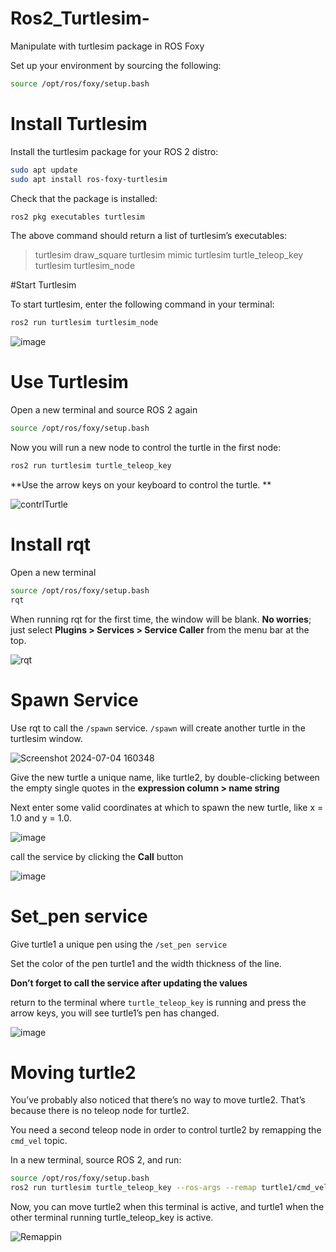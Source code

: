 # Ros2_Turtlesim-
Manipulate with turtlesim package in ROS Foxy

Set up your environment by sourcing the following:

```bash
source /opt/ros/foxy/setup.bash
```
# Install Turtlesim

Install the turtlesim package for your ROS 2 distro:

```bash
sudo apt update
sudo apt install ros-foxy-turtlesim
```
Check that the package is installed:
```bash
ros2 pkg executables turtlesim
```
The above command should return a list of turtlesim’s executables:
>turtlesim draw_square
>turtlesim mimic
>turtlesim turtle_teleop_key
>turtlesim turtlesim_node

#Start Turtlesim

To start turtlesim, enter the following command in your terminal:
```bash
ros2 run turtlesim turtlesim_node
```

![image](https://github.com/iSarh/Ros2_Turtlesim-/assets/63901303/480f3782-96d6-4e86-b20b-1b4ac4989229)

# Use Turtlesim
Open a new terminal and source ROS 2 again
```bash
source /opt/ros/foxy/setup.bash
```
Now you will run a new node to control the turtle in the first node:

```bash
ros2 run turtlesim turtle_teleop_key
```
**Use the arrow keys on your keyboard to control the turtle. **

![contrlTurtle](https://github.com/iSarh/Ros2_Turtlesim-/assets/63901303/fbeddfc1-a0b6-4fbb-ac03-86406e994d18)



#  Install rqt

Open a new terminal 

```bash
source /opt/ros/foxy/setup.bash
rqt
````
When running rqt for the first time, the window will be blank. **No worries**; just select **Plugins > Services > Service Caller** from the menu bar at the top.

![rqt](https://github.com/iSarh/Ros2_Turtlesim-/assets/63901303/f8df8548-5cb5-4980-b632-0429fd3a58e3)

# Spawn Service

Use rqt to call the `/spawn` service. `/spawn` will create another turtle in the turtlesim window.

![Screenshot 2024-07-04 160348](https://github.com/iSarh/Ros2_Turtlesim-/assets/63901303/f9296835-c4c0-49a5-bd06-4ae3c164fb91)


Give the new turtle a unique name, like turtle2, by double-clicking between the empty single quotes in the **expression column > name string** 

Next enter some valid coordinates at which to spawn the new turtle, like x = 1.0 and y = 1.0.

![image](https://github.com/iSarh/Ros2_Turtlesim-/assets/63901303/7696fa1e-03ff-4a38-bbe9-1f84f8561642)


call the service by clicking the **Call** button 

![image](https://github.com/iSarh/Ros2_Turtlesim-/assets/63901303/47468c2f-6139-48fd-af53-f7cb68902ea0)

# Set_pen service

Give turtle1 a unique pen using the `/set_pen service`

Set the color of the pen turtle1 and the width thickness of the line.

**Don’t forget to call the service after updating the values**

return to the terminal where `turtle_teleop_key` is running and press the arrow keys, you will see turtle1’s pen has changed.

![image](https://github.com/iSarh/Ros2_Turtlesim-/assets/63901303/7ac2c253-0b3b-478b-8322-c9208b18286e)


# Moving turtle2

You’ve probably also noticed that there’s no way to move turtle2. That’s because there is no teleop node for turtle2.

You need a second teleop node in order to control turtle2  by remapping the `cmd_vel` topic.

In a new terminal, source ROS 2, and run:

```bash
source /opt/ros/foxy/setup.bash
ros2 run turtlesim turtle_teleop_key --ros-args --remap turtle1/cmd_vel:=turtle2/cmd_vel
```
Now, you can move turtle2 when this terminal is active, and turtle1 when the other terminal running turtle_teleop_key is active.


![Remappin](https://github.com/iSarh/Ros2_Turtlesim-/assets/63901303/00c1527f-590a-4238-81b9-72fb82361f48)
